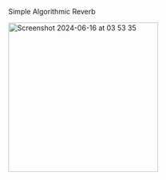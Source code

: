 Simple Algorithmic Reverb 


<img width="300" alt="Screenshot 2024-06-16 at 03 53 35" src="https://github.com/cucuwritescode/AlgorithmicReverb/assets/63936029/afde0bc9-270a-49af-904f-8e93f31271ac">
